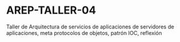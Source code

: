 # AREP-TALLER-04
Taller de Arquitectura de servicios de aplicaciones de servidores de aplicaciones, meta protocolos de objetos, patrón IOC, reflexión

